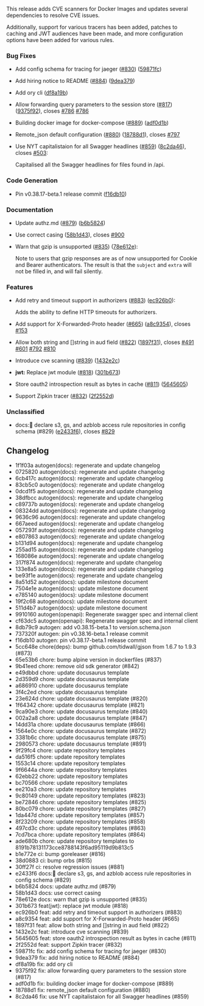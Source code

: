 This release adds CVE scanners for Docker Images and updates several dependencies to resolve CVE issues.

Additionally, support for various tracers has been added, patches to caching and JWT audiences have been made, and more configuration options have been added for various rules.

### Bug Fixes

- Add config schema for tracing for jaeger ([#830](https://github.com/ory/oathkeeper/issues/830)) ([59871fc](https://github.com/ory/oathkeeper/commit/59871fca6984d221051e837eb768894c4c48ee27))
- Add hiring notice to README ([#884](https://github.com/ory/oathkeeper/issues/884)) ([9dea379](https://github.com/ory/oathkeeper/commit/9dea379a12abed4ceb84067d054d28032a50c783))
- Add ory cli ([df8a19b](https://github.com/ory/oathkeeper/commit/df8a19bd9adad664beddb017073c77a9e82b37af))
- Allow forwarding query parameters to the session store ([#817](https://github.com/ory/oathkeeper/issues/817)) ([9375f92](https://github.com/ory/oathkeeper/commit/9375f92b5d647c8417389158bf66e060b4ab8ad6)), closes [#786](https://github.com/ory/oathkeeper/issues/786) [#786](https://github.com/ory/oathkeeper/issues/786)
- Building docker image for docker-compose ([#889](https://github.com/ory/oathkeeper/issues/889)) ([adf0d1b](https://github.com/ory/oathkeeper/commit/adf0d1baaf466cafdc72cba3818867545a91e0b1))
- Remote_json default configuration ([#880](https://github.com/ory/oathkeeper/issues/880)) ([18788d1](https://github.com/ory/oathkeeper/commit/18788d1393c041c97d89812366f899ed359c67cf)), closes [#797](https://github.com/ory/oathkeeper/issues/797)
- Use NYT capitalistaion for all Swagger headlines ([#859](https://github.com/ory/oathkeeper/issues/859)) ([8c2da46](https://github.com/ory/oathkeeper/commit/8c2da466edb0e72a4bcb4c854bf80b6a98e3ac7a)), closes [#503](https://github.com/ory/oathkeeper/issues/503):

  Capitalised all the Swagger headlines for files found in /api.

### Code Generation

- Pin v0.38.17-beta.1 release commit ([f16db10](https://github.com/ory/oathkeeper/commit/f16db102eae5fc8ebf94af4fc9bca6387d0d41fa))

### Documentation

- Update authz.md ([#879](https://github.com/ory/oathkeeper/issues/879)) ([b6b5824](https://github.com/ory/oathkeeper/commit/b6b58249aec358d903bee18acc23836fe77b3860))
- Use correct casing ([58b1d43](https://github.com/ory/oathkeeper/commit/58b1d43dd99ebceea22980d5debefdbcc0a4f3c7)), closes [#900](https://github.com/ory/oathkeeper/issues/900)
- Warn that gzip is unsupported ([#835](https://github.com/ory/oathkeeper/issues/835)) ([78e612e](https://github.com/ory/oathkeeper/commit/78e612eeeba20c3ce1f5ff32c8dde0a9b6534eb7)):

  Note to users that gzip responses are as of now unsupported for Cookie and Bearer authenticators.
  The result is that the `subject` and `extra` will not be filled in, and will fail silently.

### Features

- Add retry and timeout support in authorizers ([#883](https://github.com/ory/oathkeeper/issues/883)) ([ec926b0](https://github.com/ory/oathkeeper/commit/ec926b09908e51fe6f4819e281beaf639a22eb69)):

  Adds the ability to define HTTP timeouts for authorizers.

- Add support for X-Forwarded-Proto header ([#665](https://github.com/ory/oathkeeper/issues/665)) ([a8c9354](https://github.com/ory/oathkeeper/commit/a8c9354acd64b097492c9dae9df092fecb1b310e)), closes [#153](https://github.com/ory/oathkeeper/issues/153)
- Allow both string and []string in aud field ([#822](https://github.com/ory/oathkeeper/issues/822)) ([1897f31](https://github.com/ory/oathkeeper/commit/1897f318c522ce3d5698e5cca234ab170bf10596)), closes [#491](https://github.com/ory/oathkeeper/issues/491) [#601](https://github.com/ory/oathkeeper/issues/601) [#792](https://github.com/ory/oathkeeper/issues/792) [#810](https://github.com/ory/oathkeeper/issues/810)
- Introduce cve scanning ([#839](https://github.com/ory/oathkeeper/issues/839)) ([1432e2c](https://github.com/ory/oathkeeper/commit/1432e2cbbd53d86133307d23ec5b85dc032e00fd))
- **jwt:** Replace jwt module ([#818](https://github.com/ory/oathkeeper/issues/818)) ([301b673](https://github.com/ory/oathkeeper/commit/301b673483b7af59dd0f38148edd12da22c67a6c))
- Store oauth2 introspection result as bytes in cache ([#811](https://github.com/ory/oathkeeper/issues/811)) ([5645605](https://github.com/ory/oathkeeper/commit/56456056909d19c04353347e9543e9dce73edfca))
- Support Zipkin tracer ([#832](https://github.com/ory/oathkeeper/issues/832)) ([2f2552d](https://github.com/ory/oathkeeper/commit/2f2552dc2769673c0f397dfec6022eb9395476ee))

### Unclassified

- docs: declare s3, gs, and azblob access rule repositories in config schema (#829) ([e2433f6](https://github.com/ory/oathkeeper/commit/e2433f6318eb77cf4e870d26f90a0d44a8f93d2e)), closes [#829](https://github.com/ory/oathkeeper/issues/829)


## Changelog
* 1f1f03a autogen(docs): regenerate and update changelog
* 0725820 autogen(docs): regenerate and update changelog
* 6cb417c autogen(docs): regenerate and update changelog
* 83cb5c0 autogen(docs): regenerate and update changelog
* 0dcd1f5 autogen(docs): regenerate and update changelog
* 38dfbcc autogen(docs): regenerate and update changelog
* c89737b autogen(docs): regenerate and update changelog
* 08324dd autogen(docs): regenerate and update changelog
* 9636c96 autogen(docs): regenerate and update changelog
* 667aeed autogen(docs): regenerate and update changelog
* 057293f autogen(docs): regenerate and update changelog
* e807863 autogen(docs): regenerate and update changelog
* b131d94 autogen(docs): regenerate and update changelog
* 255ad15 autogen(docs): regenerate and update changelog
* 168086e autogen(docs): regenerate and update changelog
* 317f874 autogen(docs): regenerate and update changelog
* 133e8a5 autogen(docs): regenerate and update changelog
* be93f1e autogen(docs): regenerate and update changelog
* 8a51d52 autogen(docs): update milestone document
* 7504e1e autogen(docs): update milestone document
* e785140 autogen(docs): update milestone document
* 19f2c68 autogen(docs): update milestone document
* 511d4b7 autogen(docs): update milestone document
* 9910160 autogen(openapi): Regenerate swagger spec and internal client
* cf63dc5 autogen(openapi): Regenerate swagger spec and internal client
* 8db79c9 autogen: add v0.38.15-beta.1 to version.schema.json
* 737320f autogen: pin v0.38.16-beta.1 release commit
* f16db10 autogen: pin v0.38.17-beta.1 release commit
* 5cc648e chore(deps): bump github.com/tidwall/gjson from 1.6.7 to 1.9.3 (#873)
* 65e53b6 chore: bump alpine version in dockerfiles (#837)
* 9b41eed chore: remove old sdk generator (#842)
* e49dbbd chore: update docusaurus template
* 2d359d9 chore: update docusaurus template
* a686910 chore: update docusaurus template
* 3f4c2ed chore: update docusaurus template
* 23e624d chore: update docusaurus template (#820)
* 1f64342 chore: update docusaurus template (#821)
* 9ca90e3 chore: update docusaurus template (#840)
* 002a2a8 chore: update docusaurus template (#847)
* 14dd31a chore: update docusaurus template (#866)
* 1564e0c chore: update docusaurus template (#872)
* 3381b6c chore: update docusaurus template (#875)
* 2980573 chore: update docusaurus template (#891)
* 9f29fc4 chore: update repository templates
* da516f5 chore: update repository templates
* 1553c14 chore: update repository templates
* 9f6644a chore: update repository templates
* 62ebb22 chore: update repository templates
* bc70566 chore: update repository templates
* ee210a3 chore: update repository templates
* 9c80149 chore: update repository templates (#823)
* be72846 chore: update repository templates (#825)
* 80bc079 chore: update repository templates (#827)
* 1da447d chore: update repository templates (#857)
* 8f23209 chore: update repository templates (#858)
* 497cd3c chore: update repository templates (#863)
* 7cd7bca chore: update repository templates (#864)
* ade680b chore: update repository templates to 8191b78131173cce8788143f6ad95119d9b813c5
* b1e772e ci: bump goreleaser (#816)
* 38d0883 ci: bump orbs (#815)
* 30ff27f ci: resolve regression issues (#881)
* e2433f6 docs: declare s3, gs, and azblob access rule repositories in config schema (#829)
* b6b5824 docs: update authz.md (#879)
* 58b1d43 docs: use correct casing
* 78e612e docs: warn that gzip is unsupported (#835)
* 301b673 feat(jwt): replace jwt module (#818)
* ec926b0 feat: add retry and timeout support in authorizers (#883)
* a8c9354 feat: add support for X-Forwarded-Proto header (#665)
* 1897f31 feat: allow both string and []string in aud field (#822)
* 1432e2c feat: introduce cve scanning (#839)
* 5645605 feat: store oauth2 introspection result as bytes in cache (#811)
* 2f2552d feat: support Zipkin tracer (#832)
* 59871fc fix: add config schema for tracing for jaeger (#830)
* 9dea379 fix: add hiring notice to README (#884)
* df8a19b fix: add ory cli
* 9375f92 fix: allow forwarding query parameters to the session store (#817)
* adf0d1b fix: building docker image for docker-compose (#889)
* 18788d1 fix: remote_json default configuration (#880)
* 8c2da46 fix: use NYT capitalistaion for all Swagger headlines (#859)
